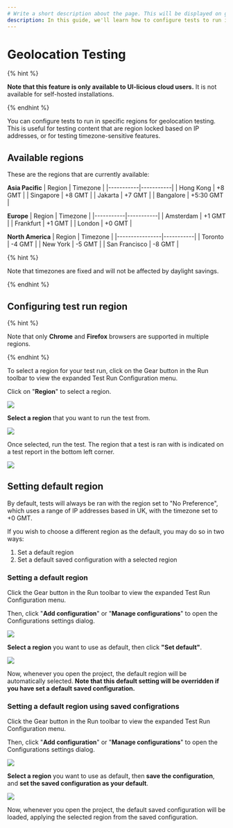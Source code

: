 ```yaml
---
# Write a short description about the page. This will be displayed on google search results.
description: In this guide, we'll learn how to configure tests to run in specific regions for geolocation testing.
---
```


# Geolocation Testing

{% hint %}

**Note that this feature is only available to UI-licious cloud users.** It is not available for self-hosted installations.

{% endhint %}

You can configure tests to run in specific regions for geolocation testing. This is useful for testing content that are region locked based on IP addresses, or for testing timezone-sensitive features.

## Available regions

These are the regions that are currently available:

**Asia Pacific**
| Region    | Timezone  |
|-----------|-----------|
| Hong Kong | +8    GMT |
| Singapore | +8    GMT |
| Jakarta   | +7    GMT |
| Bangalore | +5:30 GMT |

**Europe**
| Region    | Timezone  |
|-----------|-----------|
| Amsterdam | +1    GMT |
| Frankfurt | +1    GMT |
| London    | +0    GMT |

**North America**
| Region         | Timezone  |
|----------------|-----------|
| Toronto        | -4    GMT |
| New York       | -5    GMT |
| San Francisco  | -8    GMT |

{% hint %}

Note that timezones are fixed and will not be affected by daylight savings. 

{% endhint %}


## Configuring test run region

{% hint %}

Note that only **Chrome** and **Firefox** browsers are supported in multiple regions.

{% endhint %}

To select a region for your test run, click on the Gear button in the Run toolbar to view the expanded Test Run Configuration menu.

Click on "**Region**" to select a region.

![](/static/img/test-configuration/configure-region__step-1.png)

**Select a region** that you want to run the test from.

![](/static/img/test-configuration/configure-region__step-2.png)

Once selected, run the test. The region that a test is ran with is indicated on a test report in the bottom left corner.

![](/static/img/test-configuration/configure-region__step-3.png)

## Setting default region

By default, tests will always be ran with the region set to "No Preference", which uses a range of IP addresses based in UK, with the timezone set to +0 GMT.

If you wish to choose a different region as the default, you may do so in two ways:
1. Set a default region
2. Set a default saved configuration with a selected region

### Setting a default region

Click the Gear button in the Run toolbar to view the expanded Test Run Configuration menu.

Then, click "**Add configuration**" or "**Manage configurations**" to open the Configurations settings dialog.

![](/static/img/test-configuration/set-default-region__step-1.png)

**Select a region** you want to use as default, then click **"Set default"**.

![](/static/img/test-configuration/set-default-region__step-2.png)

Now, whenever you open the project, the default region will be automatically selected. **Note that this default setting will be overridden if you have set a default saved configuration.**

### Setting a default region using saved configrations

Click the Gear button in the Run toolbar to view the expanded Test Run Configuration menu.

Then, click "**Add configuration**" or "**Manage configurations**" to open the Configurations settings dialog.

![](/static/img/test-configuration/set-default-region__step-1.png)

**Select a region** you want to use as default, then **save the configuration**, and **set the saved configuration as your default**.

![](/static/img/test-configuration/set-default-region__step-3.png)

Now, whenever you open the project, the default saved configuration will be loaded, applying the selected region from the saved configuration.


